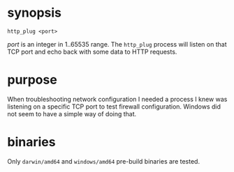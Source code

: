 synopsis
========

    http_plug <port>

_port_ is an integer in 1..65535 range. The `http_plug` process will listen on that TCP port and echo back with some data to HTTP requests.

purpose
=======

When troubleshooting network configuration I needed a process I knew was listening on a specific TCP port to test firewall configuration. Windows did not seem to have a simple way of doing that.

binaries
========

Only `darwin/amd64` and `windows/amd64` pre-build binaries are tested.
